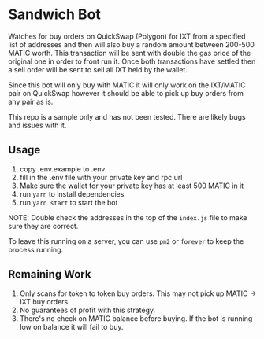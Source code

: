 # Sandwich Bot

Watches for buy orders on QuickSwap (Polygon) for IXT from a specified list of addresses and then will also buy a random amount between 200-500 MATIC worth. This transaction will be sent with double the gas price of the original one in order to front run it. Once both transactions have settled then a sell order will be sent to sell all IXT held by the wallet.

Since this bot will only buy with MATIC it will only work on the IXT/MATIC pair on QuickSwap however it should be able to pick up buy orders from any pair as is.

This repo is a sample only and has not been tested. There are likely bugs and issues with it.

## Usage

1. copy .env.example to .env
2. fill in the .env file with your private key and rpc url
3. Make sure the wallet for your private key has at least 500 MATIC in it
4. run `yarn` to install dependencies
5. run `yarn start` to start the bot

NOTE: Double check the addresses in the top of the `index.js` file to make sure they are correct.

To leave this running on a server, you can use `pm2` or `forever` to keep the process running.

## Remaining Work

1. Only scans for token to token buy orders. This may not pick up MATIC -> IXT buy orders.
2. No guarantees of profit with this strategy.
3. There's no check on MATIC balance before buying. If the bot is running low on balance it will fail to buy.
